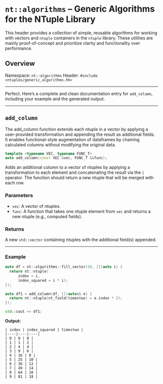 # `nt::algorithms` – Generic Algorithms for the NTuple Library

This header provides a collection of simple, reusable algorithms for working with vectors and `ntuple` containers in the `ntuple` library. These utilities are mainly proof-of-concept and prioritize clarity and functionality over performance.

## Overview

Namespace: `nt::algorithms`
Header: `#include <ntuples/generic_algorithms.hh>`

---
Perfect. Here’s a complete and clean documentation entry for `add_column`, including your example and the generated output.

---

## `add_column`

The add_column function extends each ntuple in a vector by applying a user-provided transformation and appending the result as additional fields. It enables functional-style augmentation of dataframes by chaining calculated columns without modifying the original data.


```cpp
template <typename VEC, typename FUNC_T>
auto add_column(const VEC &vec, FUNC_T &&func);
```

Adds an additional column to a vector of ntuples by applying a transformation to each element and concatenating the result via the `|` operator. The function should return a new ntuple that will be merged with each row.

### Parameters

* `vec`: A vector of ntuples.
* `func`: A function that takes one ntuple element from `vec` and returns a new ntuple (e.g., computed fields).

### Returns

A new `std::vector` containing ntuples with the additional field(s) appended.

---

### Example

```cpp
auto df = nt::algorithms::fill_vector(10, [](auto i) {
  return nt::ntuple(
      index = i,
      index_squared = i * i);
});

auto df1 = add_column(df, [](auto&& e) {
  return nt::ntuple(nt_field(timestwo) = e.index * 2);
});

std::cout << df1;
```

**Output:**

```
| index | index_squared | timestwo |
|----|----|----|
| 0 | 0 | 0 |
| 1 | 1 | 2 |
| 2 | 4 | 4 |
| 3 | 9 | 6 |
| 4 | 16 | 8 |
| 5 | 25 | 10 |
| 6 | 36 | 12 |
| 7 | 49 | 14 |
| 8 | 64 | 16 |
| 9 | 81 | 18 |
```


